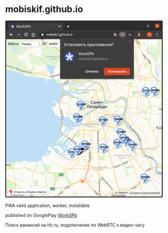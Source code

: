 # mobiskif.github.io
<img src="2.png" />
<p>PWA valid application, worker, installable</p>
<p>published on GooglePlay <a href="https://play.google.com/store/apps/details?id=com.workspb.twa">WorkSPb</a></p>
<p>Поиск вакансий на hh.ru, подключение по WebRTC к видео-чату</p>